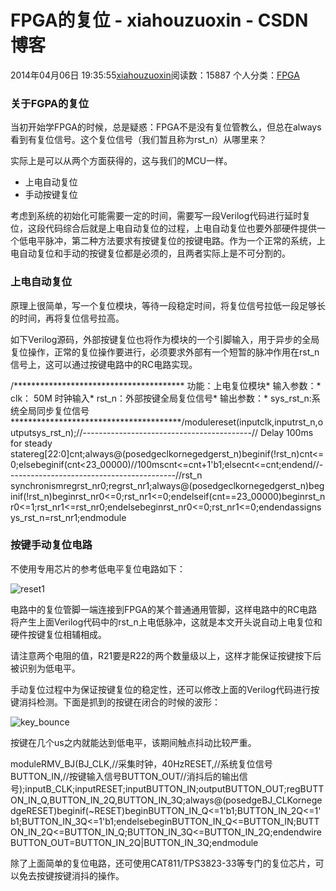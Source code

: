 # FPGA的复位 - xiahouzuoxin - CSDN博客





2014年04月06日 19:35:55[xiahouzuoxin](https://me.csdn.net/xiahouzuoxin)阅读数：15887
个人分类：[FPGA](https://blog.csdn.net/xiahouzuoxin/article/category/1910479)









### 关于FGPA的复位


当初开始学FPGA的时候，总是疑惑：FPGA不是没有复位管教么，但总在always看到有复位信号。这个复位信号（我们暂且称为rst_n）从哪里来？


实际上是可以从两个方面获得的，这与我们的MCU一样。
- 上电自动复位
- 手动按键复位


考虑到系统的初始化可能需要一定的时间，需要写一段Verilog代码进行延时复位，这段代码综合后就是上电自动复位的过程，上电自动复位也要外部硬件提供一个低电平脉冲，第二种方法要求有按键复位的按键电路。作为一个正常的系统，上电自动复位和手动的按键复位都是必须的，且两者实际上是不可分割的。

### [](https://github.com/xiahouzuoxin/notes/blob/dev/essays/FPGA%E7%9A%84%E5%A4%8D%E4%BD%8D.md#%E4%B8%8A%E7%94%B5%E8%87%AA%E5%8A%A8%E5%A4%8D%E4%BD%8D)上电自动复位


原理上很简单，写一个复位模块，等待一段稳定时间，将复位信号拉低一段足够长的时间，再将复位信号拉高。


如下Verilog源码，外部按键复位也将作为模块的一个引脚输入，用于异步的全局复位操作，正常的复位操作要进行，必须要求外部有一个短暂的脉冲作用在rst_n信号上，这可以通过按键电路中的RC电路实现。

/***************************************  功能：上电复位模块*  输入参数：*         clk： 50M 时钟输入*         rst_n：外部按键全局复位信号*  输出参数：*         sys_rst_n:系统全局同步复位信号***************************************/modulereset(inputclk,inputrst_n,outputsys_rst_n);//------------------------------------------// Delay 100ms for steady statereg[22:0]cnt;always@(posedgeclkornegedgerst_n)beginif(!rst_n)cnt<=0;elsebeginif(cnt<23_00000)//100mscnt<=cnt+1'b1;elsecnt<=cnt;endend//------------------------------------------//rst_n synchronismregrst_nr0;regrst_nr1;always@(posedgeclkornegedgerst_n)beginif(!rst_n)beginrst_nr0<=0;rst_nr1<=0;endelseif(cnt==23_00000)beginrst_nr0<=1;rst_nr1<=rst_nr0;endelsebeginrst_nr0<=0;rst_nr1<=0;endendassignsys_rst_n=rst_nr1;endmodule

### [](https://github.com/xiahouzuoxin/notes/blob/dev/essays/FPGA%E7%9A%84%E5%A4%8D%E4%BD%8D.md#%E6%8C%89%E9%94%AE%E6%89%8B%E5%8A%A8%E5%A4%8D%E4%BD%8D%E7%94%B5%E8%B7%AF)按键手动复位电路


不使用专用芯片的参考低电平复位电路如下：

![reset1](https://github.com/xiahouzuoxin/notes/raw/dev/images/FPGA%E7%9A%84%E5%A4%8D%E4%BD%8D/reset1.png)


电路中的复位管脚一端连接到FPGA的某个普通通用管脚，这样电路中的RC电路将产生上面Verilog代码中的rst_n上电低脉冲，这就是本文开头说自动上电复位和硬件按键复位相辅相成。


请注意两个电阻的值，R21要是R22的两个数量级以上，这样才能保证按键按下后被识别为低电平。


手动复位过程中为保证按键复位的稳定性，还可以修改上面的Verilog代码进行按键消抖检测。下面是抓到的按键在闭合的时候的波形：

![key_bounce](https://github.com/xiahouzuoxin/notes/raw/dev/images/FPGA%E7%9A%84%E5%A4%8D%E4%BD%8D/key_bounce.png)


按键在几个us之内就能达到低电平，该期间触点抖动比较严重。

moduleRMV_BJ(BJ_CLK,//采集时钟，40HzRESET,//系统复位信号BUTTON_IN,//按键输入信号BUTTON_OUT//消抖后的输出信号);inputB_CLK;inputRESET;inputBUTTON_IN;outputBUTTON_OUT;regBUTTON_IN_Q,BUTTON_IN_2Q,BUTTON_IN_3Q;always@(posedgeBJ_CLKornegedgeRESET)beginif(~RESET)beginBUTTON_IN_Q<=1'b1;BUTTON_IN_2Q<=1'b1;BUTTON_IN_3Q<=1'b1;endelsebeginBUTTON_IN_Q<=BUTTON_IN;BUTTON_IN_2Q<=BUTTON_IN_Q;BUTTON_IN_3Q<=BUTTON_IN_2Q;endendwireBUTTON_OUT=BUTTON_IN_2Q|BUTTON_IN_3Q;endmodule


除了上面简单的复位电路，还可使用CAT811/TPS3823-33等专门的复位芯片，可以免去按键按键消抖的操作。



